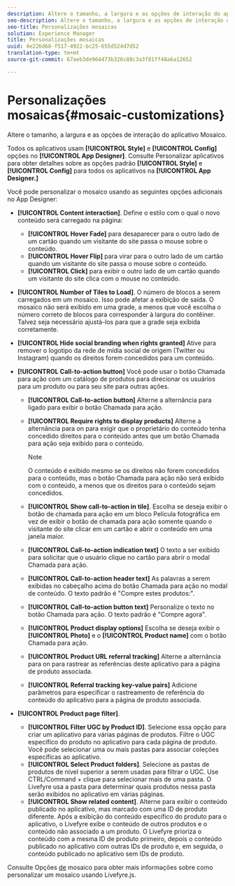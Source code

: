 ```yaml
---
description: Altere o tamanho, a largura e as opções de interação do aplicativo Mosaico.
seo-description: Altere o tamanho, a largura e as opções de interação do aplicativo Mosaico.
seo-title: Personalizações mosaicas
solution: Experience Manager
title: Personalizações mosaicas
uuid: 4e226d68-f517-4922-bc25-655d524d7d52
translation-type: tm+mt
source-git-commit: 67aeb3de964473b326c88c3a3f81ff48a6a12652

---
```



# Personalizações mosaicas{#mosaic-customizations}

Altere o tamanho, a largura e as opções de interação do aplicativo Mosaico.

Todos os aplicativos usam **[!UICONTROL Style]** e **[!UICONTROL Config]** opções no **[!UICONTROL App Designer]**. Consulte Personalizar aplicativos para obter detalhes sobre as opções padrão **[!UICONTROL Style]** e **[!UICONTROL Config]** para todos os aplicativos na **[!UICONTROL App Designer.]**

Você pode personalizar o mosaico usando as seguintes opções adicionais no App Designer:

* **[!UICONTROL Content interaction]**. Define o estilo com o qual o novo conteúdo será carregado na página:

   * **[!UICONTROL Hover Fade]** para desaparecer para o outro lado de um cartão quando um visitante do site passa o mouse sobre o conteúdo.
   * **[!UICONTROL Hover Flip]** para virar para o outro lado de um cartão quando um visitante do site passa o mouse sobre o conteúdo.
   * **[!UICONTROL Click]** para exibir o outro lado de um cartão quando um visitante do site clica com o mouse no conteúdo.

* **[!UICONTROL Number of Tiles to Load]**. O número de blocos a serem carregados em um mosaico. Isso pode afetar a exibição de saída. O mosaico não será exibido em uma grade, a menos que você escolha o número correto de blocos para corresponder à largura do contêiner. Talvez seja necessário ajustá-los para que a grade seja exibida corretamente.
* **[!UICONTROL Hide social branding when rights granted]** Ative para remover o logotipo da rede de mídia social de origem (Twitter ou Instagram) quando os direitos forem concedidos para um conteúdo.

* **[!UICONTROL Call-to-action button]** Você pode usar o botão Chamada para ação com um catálogo de produtos para direcionar os usuários para um produto ou para seu site para outras ações.

   * **[!UICONTROL Call-to-action button]** Alterne a alternância para ligado para exibir o botão Chamada para ação.

   * **[!UICONTROL Require rights to display products]** Alterne a alternância para on para exigir que o proprietário do conteúdo tenha concedido direitos para o conteúdo antes que um botão Chamada para ação seja exibido para o conteúdo.

      >[!NOTE]
      >
      >O conteúdo é exibido mesmo se os direitos não forem concedidos para o conteúdo, mas o botão Chamada para ação não será exibido com o conteúdo, a menos que os direitos para o conteúdo sejam concedidos.

   * **[!UICONTROL Show call-to-action in tile]**. Escolha se deseja exibir o botão de chamada para ação em um bloco Película fotográfica em vez de exibir o botão de chamada para ação somente quando o visitante do site clicar em um cartão e abrir o conteúdo em uma janela maior.
   * **[!UICONTROL Call-to-action indication text]** O texto a ser exibido para solicitar que o usuário clique no cartão para abrir o modal Chamada para ação.

   * **[!UICONTROL Call-to-action header text]** As palavras a serem exibidas no cabeçalho acima do botão Chamada para ação no modal de conteúdo. O texto padrão é "Compre estes produtos:".

   * **[!UICONTROL Call-to-action button text]** Personalize o texto no botão Chamada para ação. O texto padrão é "Compre agora".

   * **[!UICONTROL Product display options]** Escolha se deseja exibir o **[!UICONTROL Photo]** e o **[!UICONTROL Product name]** com o botão Chamada para ação.

   * **[!UICONTROL Product URL referral tracking]** Alterne a alternância para on para rastrear as referências deste aplicativo para a página de produto associada.

   * **[!UICONTROL Referral tracking key-value pairs]** Adicione parâmetros para especificar o rastreamento de referência do conteúdo do aplicativo para a página de produto associada.

* **[!UICONTROL Product page filter]**.

   * **[!UICONTROL Filter UGC by Product ID]**. Selecione essa opção para criar um aplicativo para várias páginas de produtos. Filtre o UGC específico do produto no aplicativo para cada página de produto. Você pode selecionar uma ou mais pastas para associar coleções específicas ao aplicativo.
   * **[!UICONTROL Select Product folders]**. Selecione as pastas de produtos de nível superior a serem usadas para filtrar o UGC. Use CTRL/Command + clique para selecionar mais de uma pasta. O Livefyre usa a pasta para determinar quais produtos nessa pasta serão exibidos no aplicativo em várias páginas.
   * **[!UICONTROL Show related content]**. Alterne para exibir o conteúdo publicado no aplicativo, mas marcado com uma ID de produto diferente. Após a exibição do conteúdo específico do produto para o aplicativo, o Livefyre exibe o conteúdo de outros produtos e o conteúdo não associado a um produto. O Livefyre prioriza o conteúdo com a mesma ID de produto primeiro, depois o conteúdo publicado no aplicativo com outras IDs de produto e, em seguida, o conteúdo publicado no aplicativo sem IDs de produto.

Consulte Opções [de](/help/implementation/c-getting-started/c-implementation-process/c-using-livefyre.js-to-create-customize-and-use-apps-on-your-site.md) mosaico para obter mais informações sobre como personalizar um mosaico usando Livefyre.js.
